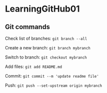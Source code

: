 # LearningGitHub01

## Git commands

Check list of branches:
`git branch --all`

Create a new branch:
`git branch mybranch`

Switch to branch:
`git checkout mybranch`

Add files:
`git add README.md`

Commit:
`git commit --m 'update readme file'`

Push:
`git push --set-upstream origin mybranch`